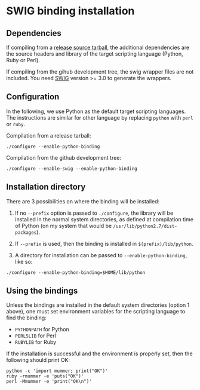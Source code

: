 # SWIG binding installation

## Dependencies

If compiling from a [release source tarball](releases), the additional
dependencies are the source headers and library of the target scripting
language (Python, Ruby or Perl).

If compiling from the gihub development tree, the swig wrapper files
are not included. You need [SWIG](http://www.swig.org/) version >=
3.0 to generate the wrappers.

## Configuration

In the following, we use Python as the default target scripting
languages. The instructions are similar for other language by
replacing `python` with `perl` or `ruby`.

Compilation from a release tarball:

```Shell
./configure --enable-python-binding
```

Compilation from the github development tree:

```Shell
./configure --enable-swig --enable-python-binding
```

## Installation directory

There are 3 possibilities on where the binding will be installed:

1. If no `--prefix` option is passed to `./configure`, the library
will be installed in the normal system directories, as defined at
compilation time of Python (on my system that would be
`/usr/lib/python2.7/dist-packages`).

2. If `--prefix` is used, then the binding is installed in
`$(prefix)/lib/python`.

3. A directory for installation can be passed to `--enable-python-binding`, like so:

```Shell
./configure --enable-python-binding=$HOME/lib/python
```

## Using the bindings

Unless the bindings are installed in the default system directories
(option 1 above), one must set environment variables for the scripting
language to find the binding:

* `PYTHONPATH` for Python
* `PERL5LIB` for Perl
* `RUBYLIB` for Ruby

If the installation is successful and the environment is properly set,
then the following should print OK:

```Shell
python -c 'import mummer; print("OK")'
ruby -rmummer -e 'puts("OK")'
perl -Mmummer -e 'print("OK\n")'
```
